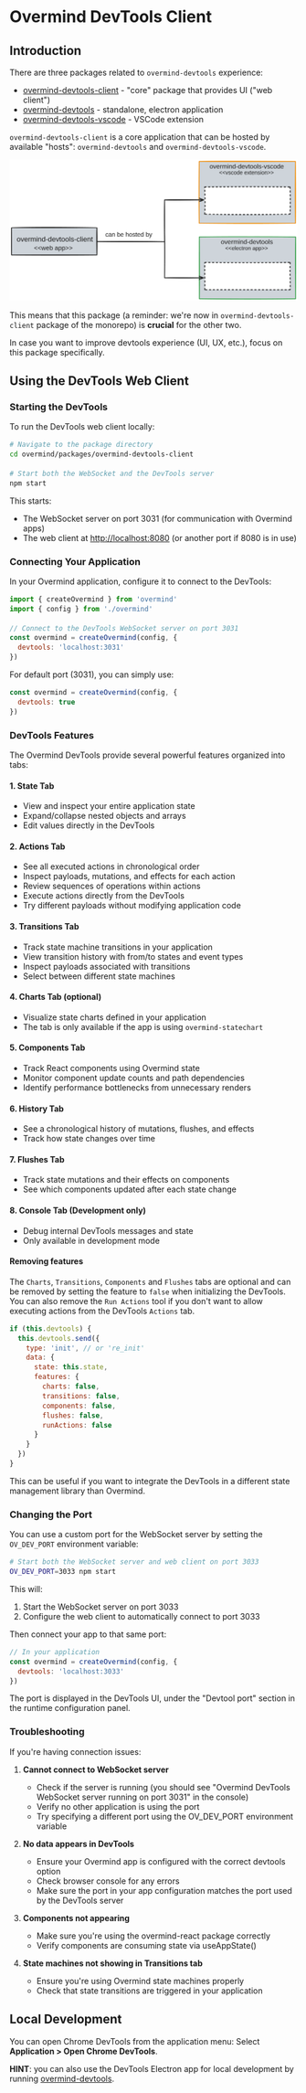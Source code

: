 # Overmind DevTools Client

## Introduction

There are three packages related to `overmind-devtools` experience:

- [overmind-devtools-client](../overmind-devtools-client/) - "core" package that provides UI ("web client")
- [overmind-devtools](../overmind-devtools/README.md) - standalone, electron application
- [overmind-devtools-vscode](../overmind-devtools-vscode/) - VSCode extension

`overmind-devtools-client` is a core application that can be hosted by available "hosts": `overmind-devtools` and `overmind-devtools-vscode`.

![overmind-devtools-packages](./docs/assets/overmind-devtools-packages.png)

This means that this package (a reminder: we're now in `overmind-devtools-client` package of the monorepo) is **crucial** for the other two.

In case you want to improve devtools experience (UI, UX, etc.), focus on this package specifically.

## Using the DevTools Web Client

### Starting the DevTools

To run the DevTools web client locally:

```bash
# Navigate to the package directory
cd overmind/packages/overmind-devtools-client

# Start both the WebSocket and the DevTools server
npm start
```

This starts:

- The WebSocket server on port 3031 (for communication with Overmind apps)
- The web client at <http://localhost:8080> (or another port if 8080 is in use)

### Connecting Your Application

In your Overmind application, configure it to connect to the DevTools:

```javascript
import { createOvermind } from 'overmind'
import { config } from './overmind'

// Connect to the DevTools WebSocket server on port 3031
const overmind = createOvermind(config, {
  devtools: 'localhost:3031'
})
```

For default port (3031), you can simply use:

```javascript
const overmind = createOvermind(config, {
  devtools: true
})
```

### DevTools Features

The Overmind DevTools provide several powerful features organized into tabs:

#### 1. State Tab

- View and inspect your entire application state
- Expand/collapse nested objects and arrays
- Edit values directly in the DevTools

#### 2. Actions Tab

- See all executed actions in chronological order
- Inspect payloads, mutations, and effects for each action
- Review sequences of operations within actions
- Execute actions directly from the DevTools
- Try different payloads without modifying application code

#### 3. Transitions Tab

- Track state machine transitions in your application
- View transition history with from/to states and event types
- Inspect payloads associated with transitions
- Select between different state machines

#### 4. Charts Tab (optional)

- Visualize state charts defined in your application
- The tab is only available if the app is using `overmind-statechart`

#### 5. Components Tab

- Track React components using Overmind state
- Monitor component update counts and path dependencies
- Identify performance bottlenecks from unnecessary renders

#### 6. History Tab

- See a chronological history of mutations, flushes, and effects
- Track how state changes over time

#### 7. Flushes Tab

- Track state mutations and their effects on components
- See which components updated after each state change

#### 8. Console Tab (Development only)

- Debug internal DevTools messages and state
- Only available in development mode

#### Removing features

The `Charts`, `Transitions`, `Components` and `Flushes` tabs are optional and
can be removed by setting the feature to `false` when initializing the DevTools.
You can also remove the `Run Actions` tool if you don't want to allow executing
actions from the DevTools `Actions` tab.

```javascript
if (this.devtools) {
  this.devtools.send({
    type: 'init', // or 're_init'
    data: {
      state: this.state,
      features: {
        charts: false,
        transitions: false,
        components: false,
        flushes: false,
        runActions: false
      }
    }
  })
}
```

This can be useful if you want to integrate the DevTools in a different state management library than Overmind.

### Changing the Port

You can use a custom port for the WebSocket server by setting the `OV_DEV_PORT` environment variable:

```bash
# Start both the WebSocket server and web client on port 3033
OV_DEV_PORT=3033 npm start
```

This will:

1. Start the WebSocket server on port 3033
2. Configure the web client to automatically connect to port 3033

Then connect your app to that same port:

```javascript
// In your application
const overmind = createOvermind(config, {
  devtools: 'localhost:3033'
})
```

The port is displayed in the DevTools UI, under the "Devtool port" section in the runtime configuration panel.

### Troubleshooting

If you're having connection issues:

1. **Cannot connect to WebSocket server**
   - Check if the server is running (you should see "Overmind DevTools WebSocket server running on port 3031" in the console)
   - Verify no other application is using the port
   - Try specifying a different port using the OV_DEV_PORT environment variable

2. **No data appears in DevTools**
   - Ensure your Overmind app is configured with the correct devtools option
   - Check browser console for any errors
   - Make sure the port in your app configuration matches the port used by the DevTools server

3. **Components not appearing**
   - Make sure you're using the overmind-react package correctly
   - Verify components are consuming state via useAppState()

4. **State machines not showing in Transitions tab**
   - Ensure you're using Overmind state machines properly
   - Check that state transitions are triggered in your application

## Local Development

You can open Chrome DevTools from the application menu: Select **Application > Open Chrome DevTools**.

**HINT**: you can also use the DevTools Electron app for local development by running [overmind-devtools](../overmind-devtools/README.md).
